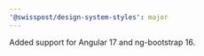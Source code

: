 ```yaml
---
'@swisspost/design-system-styles': major
---
```


Added support for Angular 17 and ng-bootstrap 16.
